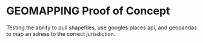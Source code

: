# GEOMAPPING Proof of Concept

Testing the ability to pull shapefiles, use googles places api, and geopandas to map an adress to the correct jurisdiction. 